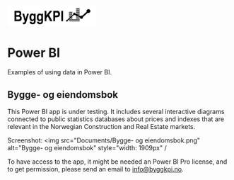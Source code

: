 <img src="Documents/Logo Black.png" alt="ByggKPI Logo" style="width: 200px" />  

# Power BI
Examples of using data in Power BI.

## Bygge- og eiendomsbok

This Power BI app is under testing. It includes several interactive diagrams connected to public statistics databases about prices and indexes that are relevant in the Norwegian Construction and Real Estate markets.

Screenshot:
<img src="Documents/Bygge- og eiendomsbok.png" alt="Bygge- og eiendomsbok" style="width: 1909px" /

To have access to the app, it might be needed an Power BI Pro license, and to get permission, please send an email to [info@byggkpi.no](info@byggkpi.no).
